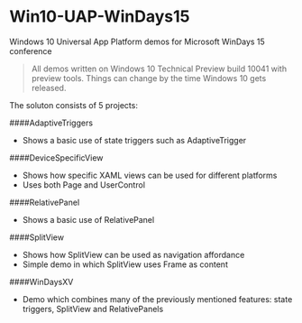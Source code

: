 # Win10-UAP-WinDays15
Windows 10 Universal App Platform demos for Microsoft WinDays 15 conference

>All demos written on Windows 10 Technical Preview build 10041 with preview tools. Things can change by the time Windows 10 gets released.

The soluton consists of 5 projects:

####AdaptiveTriggers

* Shows a basic use of state triggers such as AdaptiveTrigger

####DeviceSpecificView 

* Shows how specific XAML views can be used for different platforms
* Uses both Page and UserControl

####RelativePanel

* Shows a basic use of RelativePanel

####SplitView

* Shows how SplitView can be used as navigation affordance
* Simple demo in which SplitView uses Frame as content

####WinDaysXV

* Demo which combines many of the previously mentioned features: state triggers, SplitView and RelativePanels

